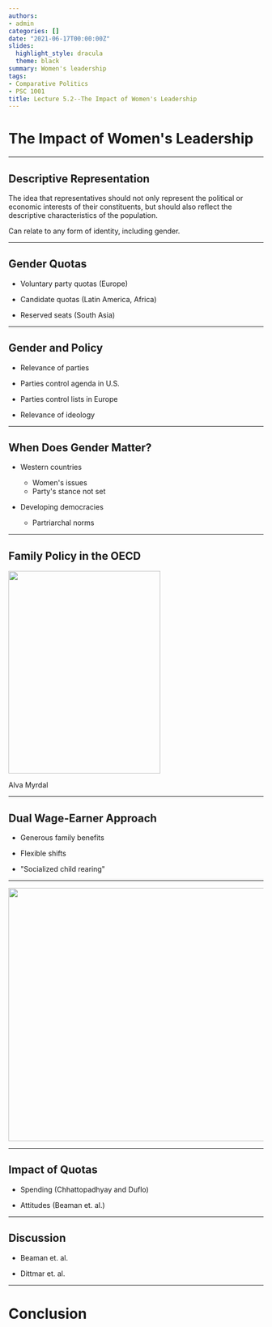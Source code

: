 ```yaml
---
authors: 
- admin
categories: []
date: "2021-06-17T00:00:00Z"
slides:
  highlight_style: dracula
  theme: black
summary: Women's leadership
tags: 
- Comparative Politics
- PSC 1001
title: Lecture 5.2--The Impact of Women's Leadership
---
```


# The Impact of Women's Leadership

---
## Descriptive Representation

The idea that representatives should not only represent the political or economic interests of their constituents, but should also reflect the descriptive characteristics of the population.

Can relate to any form of identity, including gender. 

---
## Gender Quotas 

- Voluntary party quotas (Europe)

- Candidate quotas (Latin America, Africa)

- Reserved seats (South Asia)

---
## Gender and Policy

- Relevance of parties 
 - Parties control agenda in U.S. 
 - Parties control lists in Europe

- Relevance of ideology

---
## When Does Gender Matter? 

- Western countries
  - Women's issues
  - Party's stance not set
  
- Developing democracies
  - Partriarchal norms

---
## Family Policy in the OECD 

<img src="/media/myrdal.jpg" height="400" width="300">

Alva Myrdal

---
## Dual Wage-Earner Approach

- Generous family benefits 

- Flexible shifts

- "Socialized child rearing"

---

<img src="/media/childcare-spending.png" height="500" width="675">

---
## Impact of Quotas 

- Spending (Chhattopadhyay and Duflo)

- Attitudes (Beaman et. al.)

---
## Discussion

- Beaman et. al. 

- Dittmar et. al. 

--- 
# Conclusion




